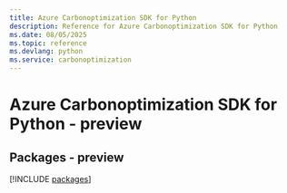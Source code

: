 ```yaml
---
title: Azure Carbonoptimization SDK for Python
description: Reference for Azure Carbonoptimization SDK for Python
ms.date: 08/05/2025
ms.topic: reference
ms.devlang: python
ms.service: carbonoptimization
---
```

# Azure Carbonoptimization SDK for Python - preview
## Packages - preview
[!INCLUDE [packages](carbonoptimization-index.md)]